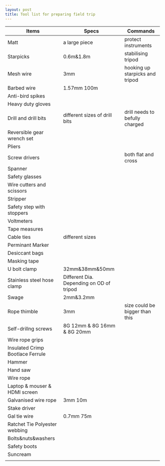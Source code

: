 ```yaml
---
layout: post
title: Tool list for preparing field trip
---
```

| Items | Specs | Commands |
|-------|--------|---------|
| Matt | a large piece | protect instruments |
| Starpicks | 0.6m&1.8m | stabilising tripod |
| Mesh wire | 3mm | hooking up starpicks and tripod | 
| Barbed wire | 1.57mm 100m |  |
| Anti-bird spikes |  |  |
| Heavy duty gloves |  |  |
| Drill and drill bits | different sizes of drill bits | drill needs to befully charged |
| Reversible gear wrench set |  |  |
| Pliers |  |  |
| Screw drivers |  | both flat and cross |
| Spanner |  |  |
| Safety glasses |  |  |
| Wire cutters and scissors |  |  |
| Stripper |  |  |
| Safety step with stoppers  |  |  |
| Voltmeters |  |  |
| Tape measures |  |  |
| Cable ties | different sizes |  |
| Perminant Marker |  |  |
| Desiccant bags |  |  |
| Masking tape |  |  |
| U bolt clamp | 32mm&38mm&50mm |  |
| Stainless steel hose clamp | Different Dia. Depending on OD of tripod |  |
| Swage | 2mm&3.2mm |  |
| Rope thimble | 3mm | size could be bigger than this |
| Self-drillng screws | 8G 12mm & 8G 16mm & 8G 20mm |  |
| Wire rope grips |  |  |
| Insulated Crimp Bootlace Ferrule |  |  |
| Hammer |  |  |
| Hand saw |  |  |
| Wire rope |  |  |
| Laptop & mouser & HDMI screen |  |  |
| Galvanised wire rope | 3mm 10m |  |
| Stake driver |  |  |
| Gal tie wire | 0.7mm 75m |  |
| Ratchet Tie Polyester webbing |  |  |
| Bolts&nuts&washers |  |  |
| Safety boots |  |  |
| Suncream |  |  |
|  |  |  |


